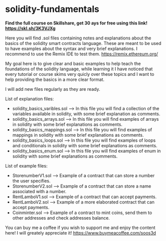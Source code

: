# solidity-fundamentals

<b> Find the full course on Skillshare, get 30 ays for free using this link! https://skl.sh/3K3VJXg </b>

Here you will find .sol files containing notes and explanations about the basics of the solidity smart contracts language. These are meant to be used to have examples about the syntax and very brief explanations. I recommend to use the Remix IDE to test them. https://remix.ethereum.org/

My goal here is to give clear and basic examples to help teach the foundations of the solidity language, while learning it I have noticed that every tutorial or course skims very quicly over these topics and I want to help providing the basics in a more clear format.

I will add new files regularly as they are ready.

List of explanation files:

- solidity_basics_varibles.sol --> In this file you will find a collection of the variables available in solidity, with some brief explanation as comments.
- solidity_basics_arrays.sol   --> In this file you will find examples of arrays in solidity with some brief explanations as comments.
- solidity_basics_mappings.sol --> In this file you will find examples of mappings in solidity with some brief explanations as comments.
- solidity_basics_loops.sol    --> In this file you will find examples of loops and conditionals in solidity with some brief explanations as comments.
- solidity_basics_enum.sol     --> In this file you will find examples of enum in solidity with some brief explanations as comments.

List of example files:

- StorenumberV1.sol --> Example of a contract that can store a number the user specifies.
- StorenumberV2.sol --> Example of a contract that can store a name associated with a number.
- RentLamboV1.sol   --> Example of a contract that can accept payments.
- RentLamboV2.sol   --> Example of a more elaborated contract that can accept payments.
- Coinminter.sol --> Example of a contract to mint coins, send them to other addresses and check addresses balance. 

You can buy me a coffee if you wish to support me and enjoy the content here! I will greately appreciate it! https://www.buymeacoffee.com/soos3d
